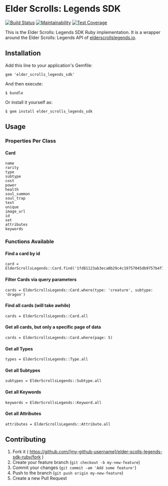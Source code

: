 # Elder Scrolls: Legends SDK

[![Build Status](https://travis-ci.org/ElderScrollsLegends/elder-scrolls-legends-sdk-ruby.svg?branch=master)](https://travis-ci.org/ElderScrollsLegends/elder-scrolls-legends-sdk-ruby)
[![Maintainability](https://api.codeclimate.com/v1/badges/2505814ecf931870ff40/maintainability)](https://codeclimate.com/github/ElderScrollsLegends/elder-scrolls-legends-sdk-ruby/maintainability)
[![Test Coverage](https://api.codeclimate.com/v1/badges/2505814ecf931870ff40/test_coverage)](https://codeclimate.com/github/ElderScrollsLegends/elder-scrolls-legends-sdk-ruby/test_coverage)

This is the Elder Scrolls: Legends SDK Ruby implementation. It is a wrapper around the  Elder Scrolls: Legends API of [elderscrollslegends.io](https://elderscrollslegends.io/).

## Installation

Add this line to your application's Gemfile:

    gem 'elder_scrolls_legends_sdk'

And then execute:

    $ bundle

Or install it yourself as:

    $ gem install elder_scrolls_legends_sdk

## Usage

### Properties Per Class

#### Card

    name
    rarity
    type
    subtype
    cost
    power
    health
    soul_summon
    soul_trap
    text
    unique
    image_url
    id
    set
    attributes
    keywords

### Functions Available

#### Find a card by id

    card = ElderScrollsLegends::Card.find('1fd81123ab3eca0b29c4c19757045db9757b4f1a')

#### Filter Cards via query parameters

    cards = ElderScrollsLegends::Card.where(type: 'creature', subtype: 'dragon')
    
#### Find all cards (will take awhile)

    cards = ElderScrollsLegends::Card.all
    
#### Get all cards, but only a specific page of data

    cards = ElderScrollsLegends::Card.where(page: 5)

#### Get all Types

    types = ElderScrollsLegends::Type.all

#### Get all Subtypes

    subtypes = ElderScrollsLegends::Subtype.all

#### Get all Keywords

    keywords = ElderScrollsLegends::Keyword.all

#### Get all Attributes

    attributes = ElderScrollsLegends::Attribute.all

## Contributing

1. Fork it ( https://github.com/[my-github-username]/elder-scolls-legends-sdk-ruby/fork )
2. Create your feature branch (`git checkout -b my-new-feature`)
3. Commit your changes (`git commit -am 'Add some feature'`)
4. Push to the branch (`git push origin my-new-feature`)
5. Create a new Pull Request
